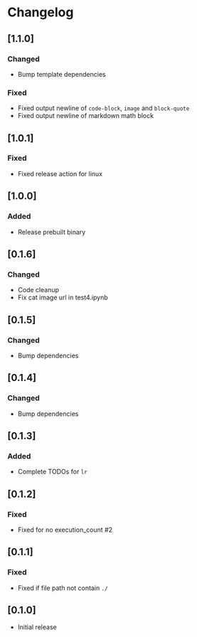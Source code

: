 # Changelog

## [1.1.0]

### Changed

- Bump template dependencies

### Fixed

- Fixed output newline of `code-block`, `image` and `block-quote`
- Fixed output newline of markdown math block

## [1.0.1]

### Fixed

- Fixed release action for linux

## [1.0.0]

### Added

- Release prebuilt binary

## [0.1.6]

### Changed

- Code cleanup
- Fix cat image url in test4.ipynb

## [0.1.5]

### Changed

- Bump dependencies

## [0.1.4]

### Changed

- Bump dependencies

## [0.1.3]

### Added

- Complete TODOs for `lr`

## [0.1.2]

### Fixed

- Fixed for no execution_count #2

## [0.1.1]

### Fixed

- Fixed if file path not contain `./`

## [0.1.0]

- Initial release
